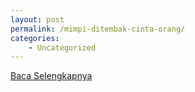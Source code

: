 ```yaml
---
layout: post
permalink: /mimpi-ditembak-cinta-orang/
categories:
    - Uncategorized
---
```


[Baca Selengkapnya](/10)